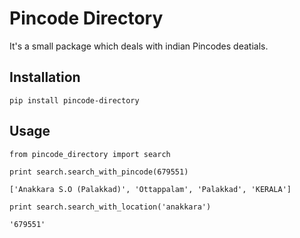 # Pincode Directory

It's a small package which deals with indian Pincodes deatials.

## Installation

`pip install pincode-directory`

## Usage

`from pincode_directory import search`

`print search.search_with_pincode(679551)`

`['Anakkara S.O (Palakkad)', 'Ottappalam', 'Palakkad', 'KERALA']`

`print search.search_with_location('anakkara')`

`'679551'`
